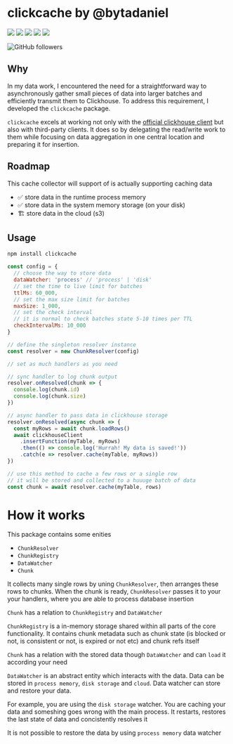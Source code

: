 # clickcache by @bytadaniel

<a href="https://www.npmjs.com/package/clickcache" alt="NPM latest version"><img src="https://img.shields.io/npm/v/clickcache.svg"></a>
<a href="https://www.npmjs.com/package/clickcache" alt="NPM total downloads"><img src="https://img.shields.io/npm/dt/clickcache.svg"></a>
<a href="https://github.com/bytadaniel/clickcache" alt="Github stars"><img src="https://img.shields.io/github/stars/bytadaniel/clickcache.svg?style=social&label=Star"></a>
<a href="https://github.com/bytadaniel/clickcache" alt="Github forks"><img src="https://img.shields.io/github/forks/bytadaniel/clickcache.svg?style=social&label=Fork"></a>
<a href="https://github.com/bytadaniel/clickcache" alt="Github contributors"><img src="https://img.shields.io/github/contributors/bytadaniel/clickcache.svg"></a>

![GitHub followers](https://img.shields.io/github/followers/bytadaniel?style=social)

## Why

In my data work, I encountered the need for a straightforward way to asynchronously gather small pieces of data into larger batches and efficiently transmit them to Clickhouse.
To address this requirement, I developed the `clickcache` package.

`сlickcache` excels at working not only with the [official clickhouse client](https://github.com/ClickHouse/clickhouse-js) but also with third-party clients.
It does so by delegating the read/write work to them while focusing on data aggregation in one central location and preparing it for insertion.

## Roadmap

This cache collector will support of is actually supporting caching data

- ✅ store data in the runtime process memory
- ✅ store data in the system memory storage (on your disk)
- 🏗 store data in the cloud (s3)

## Usage

```bash
npm install clickcache
```

```js
const config = {
  // choose the way to store data
  dataWatcher: 'process' // 'process' | 'disk'
  // set the time to live limit for batches
  ttlMs: 60_000,
  // set the max size limit for batches
  maxSize: 1_000,
  // set the check interval
  // it is normal to check batches state 5-10 times per TTL
  checkIntervalMs: 10_000
}

// define the singleton resolver instance
const resolver = new ChunkResolver(config)

// set as much handlers as you need

// sync handler to log chunk output
resolver.onResolved(chunk => {
  console.log(chunk.id)
  console.log(chunk.size)
})

// async handler to pass data in clickhouse storage
resolver.onResolved(async chunk => {
  const myRows = await chunk.loadRows()
  await clickhouseClient
    .insertFunction(myTable, myRows)
    .then(() => console.log('Hurrah! My data is saved!'))
    .catch(e => resolver.cache(myTable, myRows))
})

// use this method to cache a few rows or a single row
// it will be stored and collected to a huuuge batch of data
const chunk = await resolver.cache(myTable, rows)
```

# How it works

This package contains some enities

- `ChunkResolver`
- `ChunkRegistry`
- `DataWatcher`
- `Chunk`

It collects many single rows by uning `ChunkResolver`, then arranges these rows to chunks. When the chunk is ready, `ChunkResolver` passes it to your your handlers, where you are able to process database insertion

`Chunk` has a relation to `ChunkRegistry` and `DataWatcher`

`ChunkRegistry` is a in-memory storage shared within all parts of the core functionality. It contains chunk metadata such as chunk state (is blocked or not, is consistent or not, is expired or not etc) and chunk refs itself

`Chunk` has a relation with the stored data though `DataWatcher` and can `load` it according your need

`DataWatcher` is an abstract entity which interacts with the data. Data can be stored in `process memory`, `disk storage` and `cloud`. Data watcher can store and restore your data.

For example, you are using  the `disk storage` watcher. You are caching your data and someshing goes wrong with the main process. It restarts, restores the last state of data and concistently resolves it

It is not possible to restore the data by using `process memory` data watcher
